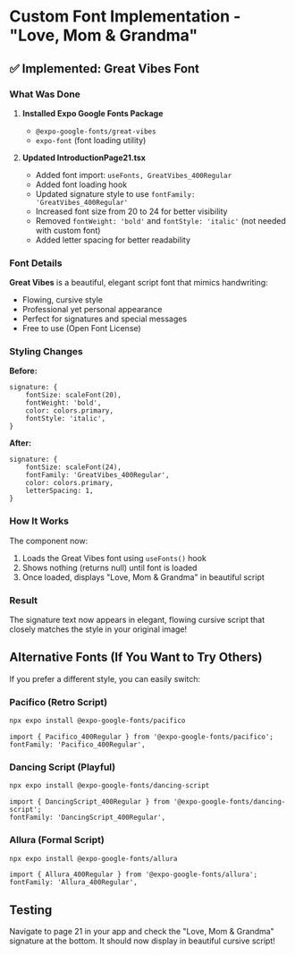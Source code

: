 # Custom Font Implementation - "Love, Mom & Grandma"

## ✅ Implemented: Great Vibes Font

### What Was Done

1. **Installed Expo Google Fonts Package**

   - `@expo-google-fonts/great-vibes`
   - `expo-font` (font loading utility)

2. **Updated IntroductionPage21.tsx**
   - Added font import: `useFonts, GreatVibes_400Regular`
   - Added font loading hook
   - Updated signature style to use `fontFamily: 'GreatVibes_400Regular'`
   - Increased font size from 20 to 24 for better visibility
   - Removed `fontWeight: 'bold'` and `fontStyle: 'italic'` (not needed with custom font)
   - Added letter spacing for better readability

### Font Details

**Great Vibes** is a beautiful, elegant script font that mimics handwriting:

- Flowing, cursive style
- Professional yet personal appearance
- Perfect for signatures and special messages
- Free to use (Open Font License)

### Styling Changes

**Before:**

```tsx
signature: {
    fontSize: scaleFont(20),
    fontWeight: 'bold',
    color: colors.primary,
    fontStyle: 'italic',
}
```

**After:**

```tsx
signature: {
    fontSize: scaleFont(24),
    fontFamily: 'GreatVibes_400Regular',
    color: colors.primary,
    letterSpacing: 1,
}
```

### How It Works

The component now:

1. Loads the Great Vibes font using `useFonts()` hook
2. Shows nothing (returns null) until font is loaded
3. Once loaded, displays "Love, Mom & Grandma" in beautiful script

### Result

The signature text now appears in elegant, flowing cursive script that closely matches the style in your original image!

## Alternative Fonts (If You Want to Try Others)

If you prefer a different style, you can easily switch:

### Pacifico (Retro Script)

```bash
npx expo install @expo-google-fonts/pacifico
```

```tsx
import { Pacifico_400Regular } from '@expo-google-fonts/pacifico';
fontFamily: 'Pacifico_400Regular',
```

### Dancing Script (Playful)

```bash
npx expo install @expo-google-fonts/dancing-script
```

```tsx
import { DancingScript_400Regular } from '@expo-google-fonts/dancing-script';
fontFamily: 'DancingScript_400Regular',
```

### Allura (Formal Script)

```bash
npx expo install @expo-google-fonts/allura
```

```tsx
import { Allura_400Regular } from '@expo-google-fonts/allura';
fontFamily: 'Allura_400Regular',
```

## Testing

Navigate to page 21 in your app and check the "Love, Mom & Grandma" signature at the bottom. It should now display in beautiful cursive script!

